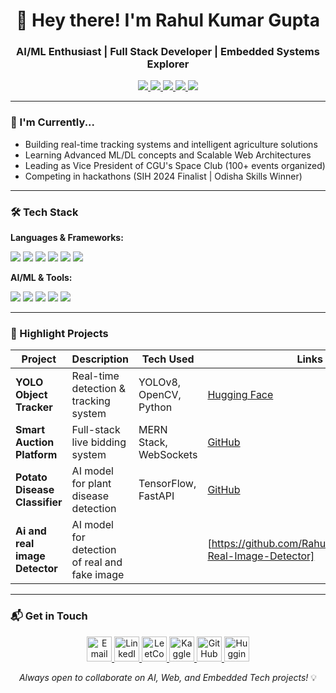 <h1 align="center">👋 Hey there! I'm Rahul Kumar Gupta</h1>
<h3 align="center">AI/ML Enthusiast | Full Stack Developer | Embedded Systems Explorer</h3>

<p align="center">
  <a href="https://www.linkedin.com/in/rahul-kumar-gupta-784bab284/">
    <img src="https://img.shields.io/badge/LinkedIn-0077B5?style=for-the-badge&logo=linkedin&logoColor=white" />
  </a>
  <a href="https://leetcode.com/u/rahul_kumar_gupta123/">
    <img src="https://img.shields.io/badge/LeetCode-FFA116?style=for-the-badge&logo=leetcode&logoColor=black" />
  </a>
  <a href="https://www.kaggle.com/rahulkumargupta002">
    <img src="https://img.shields.io/badge/Kaggle-20BEFF?style=for-the-badge&logo=kaggle&logoColor=white" />
  </a>
  <a href="mailto:rg967029@gmail.com">
    <img src="https://img.shields.io/badge/Gmail-D14836?style=for-the-badge&logo=gmail&logoColor=white" />
  </a>
  <a href="https://huggingface.co/Rahul9898">
    <img src="https://img.shields.io/badge/Hugging%20Face-FFD21E?style=for-the-badge&logo=huggingface&logoColor=black" />
  </a>
</p>

---

### 🔭 I'm Currently...
- Building real-time tracking systems and intelligent agriculture solutions
- Learning Advanced ML/DL concepts and Scalable Web Architectures
- Leading as Vice President of CGU's Space Club (100+ events organized)
- Competing in hackathons (SIH 2024 Finalist | Odisha Skills Winner)

---

### 🛠️ Tech Stack

**Languages & Frameworks:**
<p>
  <img src="https://img.shields.io/badge/Python-3776AB?style=flat&logo=python&logoColor=white" />
  <img src="https://img.shields.io/badge/C-A8B9CC?style=flat&logo=c&logoColor=black" />
  <img src="https://img.shields.io/badge/C++-00599C?style=flat&logo=c%2B%2B&logoColor=white" />
  <img src="https://img.shields.io/badge/JavaScript-F7DF1E?style=flat&logo=javascript&logoColor=black" />
  <img src="https://img.shields.io/badge/React-20232A?style=flat&logo=react&logoColor=61DAFB" />
  <img src="https://img.shields.io/badge/Node.js-339933?style=flat&logo=nodedotjs&logoColor=white" />
</p>

**AI/ML & Tools:**
<p>
  <img src="https://img.shields.io/badge/TensorFlow-FF6F00?style=flat&logo=tensorflow&logoColor=white" />
  <img src="https://img.shields.io/badge/OpenCV-5C3EE8?style=flat&logo=opencv&logoColor=white" />
  <img src="https://img.shields.io/badge/Docker-2496ED?style=flat&logo=docker&logoColor=white" />
  <img src="https://img.shields.io/badge/MongoDB-47A248?style=flat&logo=mongodb&logoColor=white" />
  <img src="https://img.shields.io/badge/MySQL-4479A1?style=flat&logo=mysql&logoColor=white" />
</p>

---

### 🚀 Highlight Projects

| Project | Description | Tech Used | Links |
|---------|-------------|-----------|-------|
| **YOLO Object Tracker** | Real-time detection & tracking system | YOLOv8, OpenCV, Python | [Hugging Face](https://huggingface.co/spaces/Rahul9898/Construction-PPE-Detection) |
| **Smart Auction Platform** | Full-stack live bidding system | MERN Stack, WebSockets | [GitHub](https://github.com/Rahul2201020931) |
| **Potato Disease Classifier** | AI model for plant disease detection | TensorFlow, FastAPI | [GitHub](https://github.com/Rahul2201020931/Construction-PPE-Detection) |
| **Ai and real image Detector** | AI model for detection of real and fake image || [https://github.com/Rahul2201020931/AI-Real-Image-Detector]
---

### 📬 Get in Touch
<p align="center">
  <a href="mailto:rg967029@gmail.com">
    <img src="https://img.icons8.com/color/48/000000/gmail.png" alt="Email" width="40"/>
  </a>
  <a href="https://www.linkedin.com/in/rahul-kumar-gupta-784bab284/">
    <img src="https://img.icons8.com/color/48/000000/linkedin.png" alt="LinkedIn" width="40"/>
  </a>
  <a href="https://leetcode.com/u/rahul_kumar_gupta123/">
    <img src="https://img.icons8.com/external-tal-revivo-color-tal-revivo/48/000000/external-level-up-your-coding-skills-and-quickly-land-a-job-logo-color-tal-revivo.png" alt="LeetCode" width="40"/>
  </a>
  <a href="https://www.kaggle.com/rahulkumargupta002">
    <img src="https://img.icons8.com/windows/48/000000/kaggle.png" alt="Kaggle" width="40"/>
  </a>
  <a href="https://github.com/Rahul2201020931">
    <img src="https://img.icons8.com/ios-glyphs/48/000000/github.png" alt="GitHub" width="40"/>
  </a>
  <a href="https://huggingface.co/Rahul9898">
    <img src="https://img.icons8.com/windows/48/000000/hugging-face.png" alt="Hugging Face" width="40"/>
  </a>
</p>

<p align="center">
  <i>Always open to collaborate on AI, Web, and Embedded Tech projects!</i> 💡
</p>
